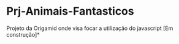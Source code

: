 # Prj-Animais-Fantasticos
Projeto da Origamid onde visa focar a utilização do javascript [Em construção]*
